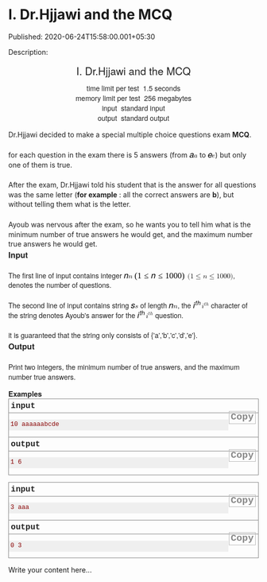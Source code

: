 # I. Dr.Hjjawi and the MCQ

Published: 2020-06-24T15:58:00.001+05:30

Description: <div dir="ltr" style="text-align: left;" trbidi="on">
      <div dir="ltr" style="text-align: left;" trbidi="on">
      <div class="header" style="caret-color: rgb(34, 34, 34); color: #222222; font-family:
      &quot;Helvetica Neue&quot;, Helvetica, Arial, sans-serif; font-size: 14px; margin: 0px
      0px 1em; padding: 0px; text-align: center; text-size-adjust: auto;">
      <div class="title" style="font-size: 21px; margin: 0px 0px 0.5em; padding: 0px;">
      I. Dr.Hjjawi and the MCQ</div>
      <div class="time-limit" style="margin: 0px auto; padding: 0px;">
      <div class="property-title" style="display: inline; margin: 0px; padding: 0px 4px 0px
      0px;">
      time limit per test</div>
      1.5 seconds</div>
      <div class="memory-limit" style="margin: 0px auto; padding: 0px;">
      <div class="property-title" style="display: inline; margin: 0px; padding: 0px 4px 0px
      0px;">
      memory limit per test</div>
      256 megabytes</div>
      <div class="input-file" style="margin: 0px auto; padding: 0px;">
      <div class="property-title" style="display: inline; margin: 0px; padding: 0px 4px 0px
      0px;">
      input</div>
      standard input</div>
      <div class="output-file" style="margin: 0px auto; padding: 0px;">
      <div class="property-title" style="display: inline; margin: 0px; padding: 0px 4px 0px
      0px;">
      output</div>
      standard output</div>
      </div>
      <div style="caret-color: rgb(34, 34, 34); color: #222222; font-family: &quot;Helvetica
      Neue&quot;, Helvetica, Arial, sans-serif; font-size: 14px; margin: 0px; padding: 0px;
      text-size-adjust: auto;">
      <div style="font-size: 1em; line-height: 1.4em; margin-bottom: 1em !important; padding:
      0px;">
      Dr.Hjjawi decided to make a special multiple choice questions exam<span
      class="Apple-converted-space">&nbsp;</span><span class="tex-font-style-bf"
      style="font-weight: bold;">MCQ</span>.</div>
      <div style="font-size: 1em; line-height: 1.4em; margin-top: 1.5em; padding: 0px;">
      for each question in the exam there is 5 answers (from<span
      class="Apple-converted-space">&nbsp;</span><span class="MathJax_Preview"
      style="color: inherit;"></span><span class="MathJax" data-mathml="&lt;math
      xmlns=&quot;http://www.w3.org/1998/Math/MathML&quot;&gt;&lt;mi&gt;a&lt;/mi&gt;&lt;/math&gt;"
      id="MathJax-Element-1-Frame" role="presentation" style="border: 0px; color: black; direction:
      ltr; display: inline; float: none; line-height: normal; margin: 0px; max-height: none;
      max-width: none; min-height: 0px; min-width: 0px; overflow-wrap: normal; padding: 0px;
      position: relative; white-space: nowrap; word-spacing: normal;" tabindex="0"><nobr
      aria-hidden="true" style="border: 0px; line-height: normal; margin: 0px; max-height: 5000em;
      max-width: 5000em; min-height: 0px; min-width: 0px; padding: 0px; transition: none 0s ease 0s;
      vertical-align: 0px;"><span class="math" id="MathJax-Span-1" style="border: 0px;
      box-sizing: content-box; display: inline-block; line-height: normal; margin: 0px; padding:
      0px; position: static; transition: none 0s ease 0s; vertical-align: 0px; width:
      0.658em;"><span style="border: 0px; box-sizing: content-box; display: inline-block;
      font-size: 16.8px; height: 0px; line-height: normal; margin: 0px; padding: 0px; position:
      relative; transition: none 0s ease 0s; vertical-align: 0px; width: 0.539em;"><span
      style="border: 0px; box-sizing: content-box; clip: rect(1.967em, 1000.48em, 2.741em,
      -999.997em); left: 0em; line-height: normal; margin: 0px; padding: 0px; position: absolute;
      top: -2.557em; transition: none 0s ease 0s; vertical-align: 0px;"><span class="mrow"
      id="MathJax-Span-2" style="border: 0px; box-sizing: content-box; display: inline; line-height:
      normal; margin: 0px; padding: 0px; position: static; transition: none 0s ease 0s;
      vertical-align: 0px;"><span class="mi" id="MathJax-Span-3" style="border: 0px;
      box-sizing: content-box; display: inline; font-family: STIXGeneral-Italic; line-height:
      normal; margin: 0px; padding: 0px; position: static; transition: none 0s ease 0s;
      vertical-align: 0px;">𝑎</span></span><span style="border: 0px; box-sizing:
      content-box; display: inline-block; height: 2.562em; line-height: normal; margin: 0px;
      padding: 0px; position: static; transition: none 0s ease 0s; vertical-align: 0px; width:
      0px;"></span></span></span><span style="border-left-style: solid;
      border-width: 0px; box-sizing: content-box; display: inline-block; height: 0.718em;
      line-height: normal; margin: 0px; overflow: hidden; padding: 0px; position: static;
      transition: none 0s ease 0s; vertical-align: -0.068em; width:
      0px;"></span></span></nobr><span class="MJX_Assistive_MathML"
      role="presentation" style="border: 0px; box-sizing: content-box; clip: rect(1px, 1px, 1px,
      1px); display: inline; height: 1px !important; left: 0px; line-height: normal; margin: 0px;
      overflow: hidden !important; padding: 0px; position: static; top: 0px; transition: none 0s
      ease 0s; user-select: none; vertical-align: 0px; width: 1px !important;"><math
      xmlns="http://www.w3.org/1998/Math/MathML"><mi>a</mi></math></span></span><span
      class="Apple-converted-space">&nbsp;</span>to<span
      class="Apple-converted-space">&nbsp;</span><span class="MathJax_Preview"
      style="color: inherit;"></span><span class="MathJax" data-mathml="&lt;math
      xmlns=&quot;http://www.w3.org/1998/Math/MathML&quot;&gt;&lt;mi&gt;e&lt;/mi&gt;&lt;/math&gt;"
      id="MathJax-Element-2-Frame" role="presentation" style="border: 0px; color: black; direction:
      ltr; display: inline; float: none; line-height: normal; margin: 0px; max-height: none;
      max-width: none; min-height: 0px; min-width: 0px; overflow-wrap: normal; padding: 0px;
      position: relative; white-space: nowrap; word-spacing: normal;" tabindex="0"><nobr
      aria-hidden="true" style="border: 0px; line-height: normal; margin: 0px; max-height: 5000em;
      max-width: 5000em; min-height: 0px; min-width: 0px; padding: 0px; transition: none 0s ease 0s;
      vertical-align: 0px;"><span class="math" id="MathJax-Span-4" style="border: 0px;
      box-sizing: content-box; display: inline-block; line-height: normal; margin: 0px; padding:
      0px; position: static; transition: none 0s ease 0s; vertical-align: 0px; width:
      0.598em;"><span style="border: 0px; box-sizing: content-box; display: inline-block;
      font-size: 16.8px; height: 0px; line-height: normal; margin: 0px; padding: 0px; position:
      relative; transition: none 0s ease 0s; vertical-align: 0px; width: 0.479em;"><span
      style="border: 0px; box-sizing: content-box; clip: rect(1.967em, 1000.42em, 2.741em,
      -999.997em); left: 0em; line-height: normal; margin: 0px; padding: 0px; position: absolute;
      top: -2.557em; transition: none 0s ease 0s; vertical-align: 0px;"><span class="mrow"
      id="MathJax-Span-5" style="border: 0px; box-sizing: content-box; display: inline; line-height:
      normal; margin: 0px; padding: 0px; position: static; transition: none 0s ease 0s;
      vertical-align: 0px;"><span class="mi" id="MathJax-Span-6" style="border: 0px;
      box-sizing: content-box; display: inline; font-family: STIXGeneral-Italic; line-height:
      normal; margin: 0px; padding: 0px; position: static; transition: none 0s ease 0s;
      vertical-align: 0px;">𝑒</span></span><span style="border: 0px; box-sizing:
      content-box; display: inline-block; height: 2.562em; line-height: normal; margin: 0px;
      padding: 0px; position: static; transition: none 0s ease 0s; vertical-align: 0px; width:
      0px;"></span></span></span><span style="border-left-style: solid;
      border-width: 0px; box-sizing: content-box; display: inline-block; height: 0.718em;
      line-height: normal; margin: 0px; overflow: hidden; padding: 0px; position: static;
      transition: none 0s ease 0s; vertical-align: -0.068em; width:
      0px;"></span></span></nobr><span class="MJX_Assistive_MathML"
      role="presentation" style="border: 0px; box-sizing: content-box; clip: rect(1px, 1px, 1px,
      1px); display: inline; height: 1px !important; left: 0px; line-height: normal; margin: 0px;
      overflow: hidden !important; padding: 0px; position: static; top: 0px; transition: none 0s
      ease 0s; user-select: none; vertical-align: 0px; width: 1px !important;"><math
      xmlns="http://www.w3.org/1998/Math/MathML"><mi>e</mi></math></span></span>)
      but only one of them is true.</div>
      <div style="font-size: 1em; line-height: 1.4em; margin-top: 1.5em; padding: 0px;">
      After the exam, Dr.Hjjawi told his student that is the answer for all questions was the same
      letter (<span class="tex-font-style-bf" style="font-weight: bold;">for
      example</span><span class="Apple-converted-space">&nbsp;</span>: all the
      correct answers are<span class="Apple-converted-space">&nbsp;</span><span
      class="tex-font-style-bf" style="font-weight: bold;">b</span>), but without telling
      them what is the letter.</div>
      <div style="font-size: 1em; line-height: 1.4em; margin-top: 1.5em; padding: 0px;">
      Ayoub was nervous after the exam, so he wants you to tell him what is the minimum number of
      true answers he would get, and the maximum number true answers he would get.</div>
      </div>
      <div class="input-specification" style="caret-color: rgb(34, 34, 34); color: #222222;
      font-family: &quot;Helvetica Neue&quot;, Helvetica, Arial, sans-serif; font-size:
      14px; margin: 0px; padding: 0px; text-size-adjust: auto;">
      <div class="section-title" style="font-size: 16.1px; font-weight: bold; margin: 0px;
      padding: 0px;">
      Input</div>
      <div style="font-size: 1em; line-height: 1.4em; margin-top: 1.5em; padding: 0px;">
      The first line of input contains integer<span
      class="Apple-converted-space">&nbsp;</span><span class="MathJax_Preview"
      style="color: inherit;"></span><span class="MathJax" data-mathml="&lt;math
      xmlns=&quot;http://www.w3.org/1998/Math/MathML&quot;&gt;&lt;mi&gt;n&lt;/mi&gt;&lt;/math&gt;"
      id="MathJax-Element-3-Frame" role="presentation" style="border: 0px; color: black; direction:
      ltr; display: inline; float: none; line-height: normal; margin: 0px; max-height: none;
      max-width: none; min-height: 0px; min-width: 0px; overflow-wrap: normal; padding: 0px;
      position: relative; white-space: nowrap; word-spacing: normal;" tabindex="0"><nobr
      aria-hidden="true" style="border: 0px; line-height: normal; margin: 0px; max-height: 5000em;
      max-width: 5000em; min-height: 0px; min-width: 0px; padding: 0px; transition: none 0s ease 0s;
      vertical-align: 0px;"><span class="math" id="MathJax-Span-7" style="border: 0px;
      box-sizing: content-box; display: inline-block; line-height: normal; margin: 0px; padding:
      0px; position: static; transition: none 0s ease 0s; vertical-align: 0px; width:
      0.658em;"><span style="border: 0px; box-sizing: content-box; display: inline-block;
      font-size: 16.8px; height: 0px; line-height: normal; margin: 0px; padding: 0px; position:
      relative; transition: none 0s ease 0s; vertical-align: 0px; width: 0.539em;"><span
      style="border: 0px; box-sizing: content-box; clip: rect(1.967em, 1000.48em, 2.741em,
      -999.997em); left: 0em; line-height: normal; margin: 0px; padding: 0px; position: absolute;
      top: -2.557em; transition: none 0s ease 0s; vertical-align: 0px;"><span class="mrow"
      id="MathJax-Span-8" style="border: 0px; box-sizing: content-box; display: inline; line-height:
      normal; margin: 0px; padding: 0px; position: static; transition: none 0s ease 0s;
      vertical-align: 0px;"><span class="mi" id="MathJax-Span-9" style="border: 0px;
      box-sizing: content-box; display: inline; font-family: STIXGeneral-Italic; line-height:
      normal; margin: 0px; padding: 0px; position: static; transition: none 0s ease 0s;
      vertical-align: 0px;">𝑛</span></span><span style="border: 0px; box-sizing:
      content-box; display: inline-block; height: 2.562em; line-height: normal; margin: 0px;
      padding: 0px; position: static; transition: none 0s ease 0s; vertical-align: 0px; width:
      0px;"></span></span></span><span style="border-left-style: solid;
      border-width: 0px; box-sizing: content-box; display: inline-block; height: 0.718em;
      line-height: normal; margin: 0px; overflow: hidden; padding: 0px; position: static;
      transition: none 0s ease 0s; vertical-align: -0.068em; width:
      0px;"></span></span></nobr><span class="MJX_Assistive_MathML"
      role="presentation" style="border: 0px; box-sizing: content-box; clip: rect(1px, 1px, 1px,
      1px); display: inline; height: 1px !important; left: 0px; line-height: normal; margin: 0px;
      overflow: hidden !important; padding: 0px; position: static; top: 0px; transition: none 0s
      ease 0s; user-select: none; vertical-align: 0px; width: 1px !important;"><math
      xmlns="http://www.w3.org/1998/Math/MathML"><mi>n</mi></math></span></span><span
      class="Apple-converted-space">&nbsp;</span><span class="MathJax_Preview"
      style="color: inherit;"></span><span class="MathJax" data-mathml="&lt;math
      xmlns=&quot;http://www.w3.org/1998/Math/MathML&quot;&gt;&lt;mo
      stretchy=&quot;false&quot;&gt;(&lt;/mo&gt;&lt;mn&gt;1&lt;/mn&gt;&lt;mo&gt;&amp;#x2264;&lt;/mo&gt;&lt;mi&gt;n&lt;/mi&gt;&lt;mo&gt;&amp;#x2264;&lt;/mo&gt;&lt;mn&gt;1000&lt;/mn&gt;&lt;mo
      stretchy=&quot;false&quot;&gt;)&lt;/mo&gt;&lt;/math&gt;"
      id="MathJax-Element-4-Frame" role="presentation" style="border: 0px; color: black; direction:
      ltr; display: inline; float: none; line-height: normal; margin: 0px; max-height: none;
      max-width: none; min-height: 0px; min-width: 0px; overflow-wrap: normal; padding: 0px;
      position: relative; white-space: nowrap; word-spacing: normal;" tabindex="0"><nobr
      aria-hidden="true" style="border: 0px; line-height: normal; margin: 0px; max-height: 5000em;
      max-width: 5000em; min-height: 0px; min-width: 0px; padding: 0px; transition: none 0s ease 0s;
      vertical-align: 0px;"><span class="math" id="MathJax-Span-10" style="border: 0px;
      box-sizing: content-box; display: inline-block; line-height: normal; margin: 0px; padding:
      0px; position: static; transition: none 0s ease 0s; vertical-align: 0px; width:
      7.622em;"><span style="border: 0px; box-sizing: content-box; display: inline-block;
      font-size: 16.8px; height: 0px; line-height: normal; margin: 0px; padding: 0px; position:
      relative; transition: none 0s ease 0s; vertical-align: 0px; width: 6.313em;"><span
      style="border: 0px; box-sizing: content-box; clip: rect(1.729em, 1006.25em, 2.92em,
      -999.997em); left: 0em; line-height: normal; margin: 0px; padding: 0px; position: absolute;
      top: -2.557em; transition: none 0s ease 0s; vertical-align: 0px;"><span class="mrow"
      id="MathJax-Span-11" style="border: 0px; box-sizing: content-box; display: inline;
      line-height: normal; margin: 0px; padding: 0px; position: static; transition: none 0s ease 0s;
      vertical-align: 0px;"><span class="mo" id="MathJax-Span-12" style="border: 0px;
      box-sizing: content-box; display: inline; font-family: STIXGeneral-Regular; line-height:
      normal; margin: 0px; padding: 0px; position: static; transition: none 0s ease 0s;
      vertical-align: 0px;">(</span><span class="mn" id="MathJax-Span-13" style="border:
      0px; box-sizing: content-box; display: inline; font-family: STIXGeneral-Regular; line-height:
      normal; margin: 0px; padding: 0px; position: static; transition: none 0s ease 0s;
      vertical-align: 0px;">1</span><span class="mo" id="MathJax-Span-14" style="border:
      0px; box-sizing: content-box; display: inline; font-family: STIXGeneral-Regular; line-height:
      normal; margin: 0px; padding: 0px 0px 0px 0.301em; position: static; transition: none 0s ease
      0s; vertical-align: 0px;">≤</span><span class="mi" id="MathJax-Span-15"
      style="border: 0px; box-sizing: content-box; display: inline; font-family: STIXGeneral-Italic;
      line-height: normal; margin: 0px; padding: 0px 0px 0px 0.301em; position: static; transition:
      none 0s ease 0s; vertical-align: 0px;">𝑛</span><span class="mo"
      id="MathJax-Span-16" style="border: 0px; box-sizing: content-box; display: inline;
      font-family: STIXGeneral-Regular; line-height: normal; margin: 0px; padding: 0px 0px 0px
      0.301em; position: static; transition: none 0s ease 0s; vertical-align:
      0px;">≤</span><span class="mn" id="MathJax-Span-17" style="border: 0px;
      box-sizing: content-box; display: inline; font-family: STIXGeneral-Regular; line-height:
      normal; margin: 0px; padding: 0px 0px 0px 0.301em; position: static; transition: none 0s ease
      0s; vertical-align: 0px;">1000</span><span class="mo" id="MathJax-Span-18"
      style="border: 0px; box-sizing: content-box; display: inline; font-family:
      STIXGeneral-Regular; line-height: normal; margin: 0px; padding: 0px; position: static;
      transition: none 0s ease 0s; vertical-align: 0px;">)</span></span><span
      style="border: 0px; box-sizing: content-box; display: inline-block; height: 2.562em;
      line-height: normal; margin: 0px; padding: 0px; position: static; transition: none 0s ease 0s;
      vertical-align: 0px; width: 0px;"></span></span></span><span
      style="border-left-style: solid; border-width: 0px; box-sizing: content-box; display:
      inline-block; height: 1.146em; line-height: normal; margin: 0px; overflow: hidden; padding:
      0px; position: static; transition: none 0s ease 0s; vertical-align: -0.282em; width:
      0px;"></span></span></nobr><span class="MJX_Assistive_MathML"
      role="presentation" style="border: 0px; box-sizing: content-box; clip: rect(1px, 1px, 1px,
      1px); display: inline; height: 1px !important; left: 0px; line-height: normal; margin: 0px;
      overflow: hidden !important; padding: 0px; position: static; top: 0px; transition: none 0s
      ease 0s; user-select: none; vertical-align: 0px; width: 1px !important;"><math
      xmlns="http://www.w3.org/1998/Math/MathML"><mo
      stretchy="false">(</mo><mn>1</mn><mo>≤</mo><mi>n</mi><mo>≤</mo><mn>1000</mn><mo
      stretchy="false">)</mo></math></span></span>, denotes the number of
      questions.</div>
      <div style="font-size: 1em; line-height: 1.4em; margin-top: 1.5em; padding: 0px;">
      The second line of input contains string<span
      class="Apple-converted-space">&nbsp;</span><span class="MathJax_Preview"
      style="color: inherit;"></span><span class="MathJax" data-mathml="&lt;math
      xmlns=&quot;http://www.w3.org/1998/Math/MathML&quot;&gt;&lt;mi&gt;s&lt;/mi&gt;&lt;/math&gt;"
      id="MathJax-Element-5-Frame" role="presentation" style="border: 0px; color: black; direction:
      ltr; display: inline; float: none; line-height: normal; margin: 0px; max-height: none;
      max-width: none; min-height: 0px; min-width: 0px; overflow-wrap: normal; padding: 0px;
      position: relative; white-space: nowrap; word-spacing: normal;" tabindex="0"><nobr
      aria-hidden="true" style="border: 0px; line-height: normal; margin: 0px; max-height: 5000em;
      max-width: 5000em; min-height: 0px; min-width: 0px; padding: 0px; transition: none 0s ease 0s;
      vertical-align: 0px;"><span class="math" id="MathJax-Span-19" style="border: 0px;
      box-sizing: content-box; display: inline-block; line-height: normal; margin: 0px; padding:
      0px; position: static; transition: none 0s ease 0s; vertical-align: 0px; width:
      0.598em;"><span style="border: 0px; box-sizing: content-box; display: inline-block;
      font-size: 16.8px; height: 0px; line-height: normal; margin: 0px; padding: 0px; position:
      relative; transition: none 0s ease 0s; vertical-align: 0px; width: 0.479em;"><span
      style="border: 0px; box-sizing: content-box; clip: rect(1.967em, 1000.42em, 2.741em,
      -999.997em); left: 0em; line-height: normal; margin: 0px; padding: 0px; position: absolute;
      top: -2.557em; transition: none 0s ease 0s; vertical-align: 0px;"><span class="mrow"
      id="MathJax-Span-20" style="border: 0px; box-sizing: content-box; display: inline;
      line-height: normal; margin: 0px; padding: 0px; position: static; transition: none 0s ease 0s;
      vertical-align: 0px;"><span class="mi" id="MathJax-Span-21" style="border: 0px;
      box-sizing: content-box; display: inline; font-family: STIXGeneral-Italic; line-height:
      normal; margin: 0px; padding: 0px; position: static; transition: none 0s ease 0s;
      vertical-align: 0px;">𝑠</span></span><span style="border: 0px; box-sizing:
      content-box; display: inline-block; height: 2.562em; line-height: normal; margin: 0px;
      padding: 0px; position: static; transition: none 0s ease 0s; vertical-align: 0px; width:
      0px;"></span></span></span><span style="border-left-style: solid;
      border-width: 0px; box-sizing: content-box; display: inline-block; height: 0.718em;
      line-height: normal; margin: 0px; overflow: hidden; padding: 0px; position: static;
      transition: none 0s ease 0s; vertical-align: -0.068em; width:
      0px;"></span></span></nobr><span class="MJX_Assistive_MathML"
      role="presentation" style="border: 0px; box-sizing: content-box; clip: rect(1px, 1px, 1px,
      1px); display: inline; height: 1px !important; left: 0px; line-height: normal; margin: 0px;
      overflow: hidden !important; padding: 0px; position: static; top: 0px; transition: none 0s
      ease 0s; user-select: none; vertical-align: 0px; width: 1px !important;"><math
      xmlns="http://www.w3.org/1998/Math/MathML"><mi>s</mi></math></span></span><span
      class="Apple-converted-space">&nbsp;</span>of length<span
      class="Apple-converted-space">&nbsp;</span><span class="MathJax_Preview"
      style="color: inherit;"></span><span class="MathJax" data-mathml="&lt;math
      xmlns=&quot;http://www.w3.org/1998/Math/MathML&quot;&gt;&lt;mi&gt;n&lt;/mi&gt;&lt;/math&gt;"
      id="MathJax-Element-6-Frame" role="presentation" style="border: 0px; color: black; direction:
      ltr; display: inline; float: none; line-height: normal; margin: 0px; max-height: none;
      max-width: none; min-height: 0px; min-width: 0px; overflow-wrap: normal; padding: 0px;
      position: relative; white-space: nowrap; word-spacing: normal;" tabindex="0"><nobr
      aria-hidden="true" style="border: 0px; line-height: normal; margin: 0px; max-height: 5000em;
      max-width: 5000em; min-height: 0px; min-width: 0px; padding: 0px; transition: none 0s ease 0s;
      vertical-align: 0px;"><span class="math" id="MathJax-Span-22" style="border: 0px;
      box-sizing: content-box; display: inline-block; line-height: normal; margin: 0px; padding:
      0px; position: static; transition: none 0s ease 0s; vertical-align: 0px; width:
      0.658em;"><span style="border: 0px; box-sizing: content-box; display: inline-block;
      font-size: 16.8px; height: 0px; line-height: normal; margin: 0px; padding: 0px; position:
      relative; transition: none 0s ease 0s; vertical-align: 0px; width: 0.539em;"><span
      style="border: 0px; box-sizing: content-box; clip: rect(1.967em, 1000.48em, 2.741em,
      -999.997em); left: 0em; line-height: normal; margin: 0px; padding: 0px; position: absolute;
      top: -2.557em; transition: none 0s ease 0s; vertical-align: 0px;"><span class="mrow"
      id="MathJax-Span-23" style="border: 0px; box-sizing: content-box; display: inline;
      line-height: normal; margin: 0px; padding: 0px; position: static; transition: none 0s ease 0s;
      vertical-align: 0px;"><span class="mi" id="MathJax-Span-24" style="border: 0px;
      box-sizing: content-box; display: inline; font-family: STIXGeneral-Italic; line-height:
      normal; margin: 0px; padding: 0px; position: static; transition: none 0s ease 0s;
      vertical-align: 0px;">𝑛</span></span><span style="border: 0px; box-sizing:
      content-box; display: inline-block; height: 2.562em; line-height: normal; margin: 0px;
      padding: 0px; position: static; transition: none 0s ease 0s; vertical-align: 0px; width:
      0px;"></span></span></span><span style="border-left-style: solid;
      border-width: 0px; box-sizing: content-box; display: inline-block; height: 0.718em;
      line-height: normal; margin: 0px; overflow: hidden; padding: 0px; position: static;
      transition: none 0s ease 0s; vertical-align: -0.068em; width:
      0px;"></span></span></nobr><span class="MJX_Assistive_MathML"
      role="presentation" style="border: 0px; box-sizing: content-box; clip: rect(1px, 1px, 1px,
      1px); display: inline; height: 1px !important; left: 0px; line-height: normal; margin: 0px;
      overflow: hidden !important; padding: 0px; position: static; top: 0px; transition: none 0s
      ease 0s; user-select: none; vertical-align: 0px; width: 1px !important;"><math
      xmlns="http://www.w3.org/1998/Math/MathML"><mi>n</mi></math></span></span>,
      the<span class="Apple-converted-space">&nbsp;</span><span
      class="MathJax_Preview" style="color: inherit;"></span><span class="MathJax"
      data-mathml="&lt;math
      xmlns=&quot;http://www.w3.org/1998/Math/MathML&quot;&gt;&lt;msup&gt;&lt;mi&gt;i&lt;/mi&gt;&lt;mrow
      class=&quot;MJX-TeXAtom-ORD&quot;&gt;&lt;mi&gt;t&lt;/mi&gt;&lt;mi&gt;h&lt;/mi&gt;&lt;/mrow&gt;&lt;/msup&gt;&lt;/math&gt;"
      id="MathJax-Element-7-Frame" role="presentation" style="border: 0px; color: black; direction:
      ltr; display: inline; float: none; line-height: normal; margin: 0px; max-height: none;
      max-width: none; min-height: 0px; min-width: 0px; overflow-wrap: normal; padding: 0px;
      position: relative; white-space: nowrap; word-spacing: normal;" tabindex="0"><nobr
      aria-hidden="true" style="border: 0px; line-height: normal; margin: 0px; max-height: 5000em;
      max-width: 5000em; min-height: 0px; min-width: 0px; padding: 0px; transition: none 0s ease 0s;
      vertical-align: 0px;"><span class="math" id="MathJax-Span-25" style="border: 0px;
      box-sizing: content-box; display: inline-block; line-height: normal; margin: 0px; padding:
      0px; position: static; transition: none 0s ease 0s; vertical-align: 0px; width:
      1.253em;"><span style="border: 0px; box-sizing: content-box; display: inline-block;
      font-size: 16.8px; height: 0px; line-height: normal; margin: 0px; padding: 0px; position:
      relative; transition: none 0s ease 0s; vertical-align: 0px; width: 1.015em;"><span
      style="border: 0px; box-sizing: content-box; clip: rect(1.193em, 1001.01em, 2.384em,
      -999.997em); left: 0em; line-height: normal; margin: 0px; padding: 0px; position: absolute;
      top: -2.199em; transition: none 0s ease 0s; vertical-align: 0px;"><span class="mrow"
      id="MathJax-Span-26" style="border: 0px; box-sizing: content-box; display: inline;
      line-height: normal; margin: 0px; padding: 0px; position: static; transition: none 0s ease 0s;
      vertical-align: 0px;"><span class="msubsup" id="MathJax-Span-27" style="border: 0px;
      box-sizing: content-box; display: inline; line-height: normal; margin: 0px; padding: 0px;
      position: static; transition: none 0s ease 0s; vertical-align: 0px;"><span
      style="border: 0px; box-sizing: content-box; display: inline-block; height: 0px; line-height:
      normal; margin: 0px; padding: 0px; position: relative; transition: none 0s ease 0s;
      vertical-align: 0px; width: 0.955em;"><span style="border: 0px; box-sizing: content-box;
      clip: rect(3.217em, 1000.24em, 4.17em, -999.997em); left: 0em; line-height: normal; margin:
      0px; padding: 0px; position: absolute; top: -3.985em; transition: none 0s ease 0s;
      vertical-align: 0px;"><span class="mi" id="MathJax-Span-28" style="border: 0px;
      box-sizing: content-box; display: inline; font-family: STIXGeneral-Italic; line-height:
      normal; margin: 0px; padding: 0px; position: static; transition: none 0s ease 0s;
      vertical-align: 0px;">𝑖</span><span style="border: 0px; box-sizing: content-box;
      display: inline-block; height: 3.991em; line-height: normal; margin: 0px; padding: 0px;
      position: static; transition: none 0s ease 0s; vertical-align: 0px; width:
      0px;"></span></span><span style="border: 0px; box-sizing: content-box; left:
      0.301em; line-height: normal; margin: 0px; padding: 0px; position: absolute; top: -4.342em;
      transition: none 0s ease 0s; vertical-align: 0px;"><span class="texatom"
      id="MathJax-Span-29" style="border: 0px; box-sizing: content-box; display: inline;
      line-height: normal; margin: 0px; padding: 0px; position: static; transition: none 0s ease 0s;
      vertical-align: 0px;"><span class="mrow" id="MathJax-Span-30" style="border: 0px;
      box-sizing: content-box; display: inline; line-height: normal; margin: 0px; padding: 0px;
      position: static; transition: none 0s ease 0s; vertical-align: 0px;"><span class="mi"
      id="MathJax-Span-31" style="border: 0px; box-sizing: content-box; display: inline;
      font-family: STIXGeneral-Italic; font-size: 11.8776px; line-height: normal; margin: 0px;
      padding: 0px; position: static; transition: none 0s ease 0s; vertical-align:
      0px;">𝑡</span><span class="mi" id="MathJax-Span-32" style="border: 0px;
      box-sizing: content-box; display: inline; font-family: STIXGeneral-Italic; font-size:
      11.8776px; line-height: normal; margin: 0px; padding: 0px; position: static; transition: none
      0s ease 0s; vertical-align: 0px;">ℎ</span></span></span><span
      style="border: 0px; box-sizing: content-box; display: inline-block; height: 3.991em;
      line-height: normal; margin: 0px; padding: 0px; position: static; transition: none 0s ease 0s;
      vertical-align: 0px; width:
      0px;"></span></span></span></span></span><span
      style="border: 0px; box-sizing: content-box; display: inline-block; height: 2.205em;
      line-height: normal; margin: 0px; padding: 0px; position: static; transition: none 0s ease 0s;
      vertical-align: 0px; width: 0px;"></span></span></span><span
      style="border-left-style: solid; border-width: 0px; box-sizing: content-box; display:
      inline-block; height: 1.146em; line-height: normal; margin: 0px; overflow: hidden; padding:
      0px; position: static; transition: none 0s ease 0s; vertical-align: -0.068em; width:
      0px;"></span></span></nobr><span class="MJX_Assistive_MathML"
      role="presentation" style="border: 0px; box-sizing: content-box; clip: rect(1px, 1px, 1px,
      1px); display: inline; height: 1px !important; left: 0px; line-height: normal; margin: 0px;
      overflow: hidden !important; padding: 0px; position: static; top: 0px; transition: none 0s
      ease 0s; user-select: none; vertical-align: 0px; width: 1px !important;"><math
      xmlns="http://www.w3.org/1998/Math/MathML"><msup><mi>i</mi><mrow
      class="MJX-TeXAtom-ORD"><mi>t</mi><mi>h</mi></mrow></msup></math></span></span><span
      class="Apple-converted-space">&nbsp;</span>character of the string denotes
      Ayoub's answer for the<span
      class="Apple-converted-space">&nbsp;</span><span class="MathJax_Preview"
      style="color: inherit;"></span><span class="MathJax" data-mathml="&lt;math
      xmlns=&quot;http://www.w3.org/1998/Math/MathML&quot;&gt;&lt;msup&gt;&lt;mi&gt;i&lt;/mi&gt;&lt;mrow
      class=&quot;MJX-TeXAtom-ORD&quot;&gt;&lt;mi&gt;t&lt;/mi&gt;&lt;mi&gt;h&lt;/mi&gt;&lt;/mrow&gt;&lt;/msup&gt;&lt;/math&gt;"
      id="MathJax-Element-8-Frame" role="presentation" style="border: 0px; color: black; direction:
      ltr; display: inline; float: none; line-height: normal; margin: 0px; max-height: none;
      max-width: none; min-height: 0px; min-width: 0px; overflow-wrap: normal; padding: 0px;
      position: relative; white-space: nowrap; word-spacing: normal;" tabindex="0"><nobr
      aria-hidden="true" style="border: 0px; line-height: normal; margin: 0px; max-height: 5000em;
      max-width: 5000em; min-height: 0px; min-width: 0px; padding: 0px; transition: none 0s ease 0s;
      vertical-align: 0px;"><span class="math" id="MathJax-Span-33" style="border: 0px;
      box-sizing: content-box; display: inline-block; line-height: normal; margin: 0px; padding:
      0px; position: static; transition: none 0s ease 0s; vertical-align: 0px; width:
      1.253em;"><span style="border: 0px; box-sizing: content-box; display: inline-block;
      font-size: 16.8px; height: 0px; line-height: normal; margin: 0px; padding: 0px; position:
      relative; transition: none 0s ease 0s; vertical-align: 0px; width: 1.015em;"><span
      style="border: 0px; box-sizing: content-box; clip: rect(1.193em, 1001.01em, 2.384em,
      -999.997em); left: 0em; line-height: normal; margin: 0px; padding: 0px; position: absolute;
      top: -2.199em; transition: none 0s ease 0s; vertical-align: 0px;"><span class="mrow"
      id="MathJax-Span-34" style="border: 0px; box-sizing: content-box; display: inline;
      line-height: normal; margin: 0px; padding: 0px; position: static; transition: none 0s ease 0s;
      vertical-align: 0px;"><span class="msubsup" id="MathJax-Span-35" style="border: 0px;
      box-sizing: content-box; display: inline; line-height: normal; margin: 0px; padding: 0px;
      position: static; transition: none 0s ease 0s; vertical-align: 0px;"><span
      style="border: 0px; box-sizing: content-box; display: inline-block; height: 0px; line-height:
      normal; margin: 0px; padding: 0px; position: relative; transition: none 0s ease 0s;
      vertical-align: 0px; width: 0.955em;"><span style="border: 0px; box-sizing: content-box;
      clip: rect(3.217em, 1000.24em, 4.17em, -999.997em); left: 0em; line-height: normal; margin:
      0px; padding: 0px; position: absolute; top: -3.985em; transition: none 0s ease 0s;
      vertical-align: 0px;"><span class="mi" id="MathJax-Span-36" style="border: 0px;
      box-sizing: content-box; display: inline; font-family: STIXGeneral-Italic; line-height:
      normal; margin: 0px; padding: 0px; position: static; transition: none 0s ease 0s;
      vertical-align: 0px;">𝑖</span><span style="border: 0px; box-sizing: content-box;
      display: inline-block; height: 3.991em; line-height: normal; margin: 0px; padding: 0px;
      position: static; transition: none 0s ease 0s; vertical-align: 0px; width:
      0px;"></span></span><span style="border: 0px; box-sizing: content-box; left:
      0.301em; line-height: normal; margin: 0px; padding: 0px; position: absolute; top: -4.342em;
      transition: none 0s ease 0s; vertical-align: 0px;"><span class="texatom"
      id="MathJax-Span-37" style="border: 0px; box-sizing: content-box; display: inline;
      line-height: normal; margin: 0px; padding: 0px; position: static; transition: none 0s ease 0s;
      vertical-align: 0px;"><span class="mrow" id="MathJax-Span-38" style="border: 0px;
      box-sizing: content-box; display: inline; line-height: normal; margin: 0px; padding: 0px;
      position: static; transition: none 0s ease 0s; vertical-align: 0px;"><span class="mi"
      id="MathJax-Span-39" style="border: 0px; box-sizing: content-box; display: inline;
      font-family: STIXGeneral-Italic; font-size: 11.8776px; line-height: normal; margin: 0px;
      padding: 0px; position: static; transition: none 0s ease 0s; vertical-align:
      0px;">𝑡</span><span class="mi" id="MathJax-Span-40" style="border: 0px;
      box-sizing: content-box; display: inline; font-family: STIXGeneral-Italic; font-size:
      11.8776px; line-height: normal; margin: 0px; padding: 0px; position: static; transition: none
      0s ease 0s; vertical-align: 0px;">ℎ</span></span></span><span
      style="border: 0px; box-sizing: content-box; display: inline-block; height: 3.991em;
      line-height: normal; margin: 0px; padding: 0px; position: static; transition: none 0s ease 0s;
      vertical-align: 0px; width:
      0px;"></span></span></span></span></span><span
      style="border: 0px; box-sizing: content-box; display: inline-block; height: 2.205em;
      line-height: normal; margin: 0px; padding: 0px; position: static; transition: none 0s ease 0s;
      vertical-align: 0px; width: 0px;"></span></span></span><span
      style="border-left-style: solid; border-width: 0px; box-sizing: content-box; display:
      inline-block; height: 1.146em; line-height: normal; margin: 0px; overflow: hidden; padding:
      0px; position: static; transition: none 0s ease 0s; vertical-align: -0.068em; width:
      0px;"></span></span></nobr><span class="MJX_Assistive_MathML"
      role="presentation" style="border: 0px; box-sizing: content-box; clip: rect(1px, 1px, 1px,
      1px); display: inline; height: 1px !important; left: 0px; line-height: normal; margin: 0px;
      overflow: hidden !important; padding: 0px; position: static; top: 0px; transition: none 0s
      ease 0s; user-select: none; vertical-align: 0px; width: 1px !important;"><math
      xmlns="http://www.w3.org/1998/Math/MathML"><msup><mi>i</mi><mrow
      class="MJX-TeXAtom-ORD"><mi>t</mi><mi>h</mi></mrow></msup></math></span></span><span
      class="Apple-converted-space">&nbsp;</span>question.</div>
      <div style="font-size: 1em; line-height: 1.4em; margin-top: 1.5em; padding: 0px;">
      it is guaranteed that the string only consists of {'a','b','c','d','e'}.</div>
      </div>
      <div class="output-specification" style="caret-color: rgb(34, 34, 34); color: #222222;
      font-family: &quot;Helvetica Neue&quot;, Helvetica, Arial, sans-serif; font-size:
      14px; margin: 0px 0px 1em; padding: 0px; text-size-adjust: auto;">
      <div class="section-title" style="font-size: 16.1px; font-weight: bold; margin: 0px;
      padding: 0px;">
      Output</div>
      <div style="font-size: 1em; line-height: 1.4em; margin-top: 1.5em; padding: 0px;">
      Print two integers, the minimum number of true answers, and the maximum number true
      answers.</div>
      </div>
      <div class="sample-tests" style="caret-color: rgb(34, 34, 34); color: #222222; font-family:
      Consolas, &quot;Lucida Console&quot;, &quot;Andale Mono&quot;,
      &quot;Bitstream Vera Sans Mono&quot;, &quot;Courier New&quot;, Courier;
      font-size: 0.9em; margin: 0px; padding: 0px; text-size-adjust: auto;">
      <div class="section-title" style="font-family: &quot;Helvetica Neue&quot;,
      Helvetica, Arial, sans-serif; font-size: 14.489999771118164px; font-weight: bold; margin: 0px;
      padding: 0px;">
      Examples</div>
      <div class="sample-test" style="margin: 0px; padding: 0px;">
      <div class="input" style="border: 1px solid rgb(136, 136, 136); margin: 0px; padding:
      0px;">
      <div class="title" style="border-bottom-color: rgb(136, 136, 136); border-bottom-style:
      solid; border-bottom-width: 1px; font-size: 1.3em; font-weight: bold; margin: 0px; padding:
      0.25em; text-transform: lowercase;">
      input<br />
      <div class="input-output-copier" data-clipboard-target="#id005191021351165971"
      id="id005170512559997308" style="border: 1px solid rgb(185, 185, 185); color: rgb(136, 136,
      136) !important; cursor: pointer; float: right; font-size: 1.2rem; line-height: 1.1rem;
      margin: 1px; padding: 3px; text-transform: none;" title="Copy">
      Copy</div>
      </div>
      <pre id="id005191021351165971" style="background-color: #efefef; color: #880000;
      font-family: Consolas, &quot;Lucida Console&quot;, &quot;Andale Mono&quot;,
      &quot;Bitstream Vera Sans Mono&quot;, &quot;Courier New&quot;, Courier;
      font-size: 12.6px; line-height: 1.25em; overflow-wrap: break-word; padding: 0.25em;
      white-space: pre-wrap;">10
      aaaaaabcde
      </pre>
      </div>
      <div class="output" style="border: 1px solid rgb(136, 136, 136); margin: 0px 0px 1em;
      padding: 0px; position: relative; top: -1px;">
      <div class="title" style="border-bottom-color: rgb(136, 136, 136); border-bottom-style:
      solid; border-bottom-width: 1px; font-size: 1.3em; font-weight: bold; margin: 0px; padding:
      0.25em; text-transform: lowercase;">
      output<br />
      <div class="input-output-copier" data-clipboard-target="#id0021016195491290224"
      id="id004527853092930143" style="border: 1px solid rgb(185, 185, 185); color: rgb(136, 136,
      136) !important; cursor: pointer; float: right; font-size: 1.2rem; line-height: 1.1rem;
      margin: 1px; padding: 3px; text-transform: none;" title="Copy">
      Copy</div>
      </div>
      <pre id="id0021016195491290224" style="background-color: #efefef; color: #880000;
      font-family: Consolas, &quot;Lucida Console&quot;, &quot;Andale Mono&quot;,
      &quot;Bitstream Vera Sans Mono&quot;, &quot;Courier New&quot;, Courier;
      font-size: 12.6px; line-height: 1.25em; overflow-wrap: break-word; padding: 0.25em;
      white-space: pre-wrap;">1 6
      </pre>
      </div>
      <div class="input" style="border: 1px solid rgb(136, 136, 136); margin: 0px; padding:
      0px;">
      <div class="title" style="border-bottom-color: rgb(136, 136, 136); border-bottom-style:
      solid; border-bottom-width: 1px; font-size: 1.3em; font-weight: bold; margin: 0px; padding:
      0.25em; text-transform: lowercase;">
      input<br />
      <div class="input-output-copier" data-clipboard-target="#id004113341486098824"
      id="id004816123225031044" style="border: 1px solid rgb(185, 185, 185); color: rgb(136, 136,
      136) !important; cursor: pointer; float: right; font-size: 1.2rem; line-height: 1.1rem;
      margin: 1px; padding: 3px; text-transform: none;" title="Copy">
      Copy</div>
      </div>
      <pre id="id004113341486098824" style="background-color: #efefef; color: #880000;
      font-family: Consolas, &quot;Lucida Console&quot;, &quot;Andale Mono&quot;,
      &quot;Bitstream Vera Sans Mono&quot;, &quot;Courier New&quot;, Courier;
      font-size: 12.6px; line-height: 1.25em; overflow-wrap: break-word; padding: 0.25em;
      white-space: pre-wrap;">3
      aaa
      </pre>
      </div>
      <div class="output" style="border: 1px solid rgb(136, 136, 136); margin: 0px 0px 1em;
      padding: 0px; position: relative; top: -1px;">
      <div class="title" style="border-bottom-color: rgb(136, 136, 136); border-bottom-style:
      solid; border-bottom-width: 1px; font-size: 1.3em; font-weight: bold; margin: 0px; padding:
      0.25em; text-transform: lowercase;">
      output<br />
      <div class="input-output-copier" data-clipboard-target="#id005270575659365745"
      id="id0044901857849920535" style="border: 1px solid rgb(185, 185, 185); color: rgb(136, 136,
      136) !important; cursor: pointer; float: right; font-size: 1.2rem; line-height: 1.1rem;
      margin: 1px; padding: 3px; text-transform: none;" title="Copy">
      Copy</div>
      </div>
      <pre id="id005270575659365745" style="background-color: #efefef; color: #880000;
      font-family: Consolas, &quot;Lucida Console&quot;, &quot;Andale Mono&quot;,
      &quot;Bitstream Vera Sans Mono&quot;, &quot;Courier New&quot;, Courier;
      font-size: 12.6px; line-height: 1.25em; overflow-wrap: break-word; padding: 0.25em;
      white-space: pre-wrap;">0 3</pre>
      </div>
      </div>
      </div>
      </div>
      <script
      src="https://gist.github.com/Svastikkka/a77a828271be759c00447f2ea3d0630c.js"></script>
      </div>


Write your content here...